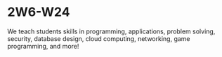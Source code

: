 # 2W6-W24
We teach students skills in programming, applications, problem solving, security, database design, cloud computing, networking, game programming, and more!
